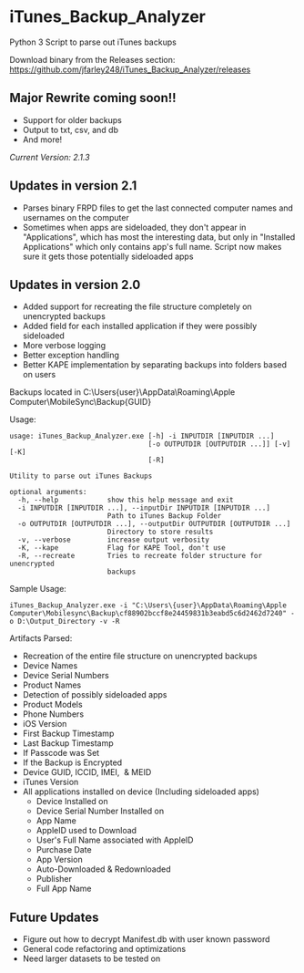 # iTunes_Backup_Analyzer
Python 3 Script to parse out iTunes backups

Download binary from the Releases section: https://github.com/jfarley248/iTunes_Backup_Analyzer/releases

## Major Rewrite coming soon!!
* Support for older backups
* Output to txt, csv, and db
* And more!

*Current Version: 2.1.3*
## Updates in version 2.1
* Parses binary FRPD files to get the last connected computer names and usernames on the computer
* Sometimes when apps are sideloaded, they don't appear in "Applications", which has most the interesting data, but only in "Installed Applications" which only contains app's full name. Script now makes sure it gets those potentially sideloaded apps

## Updates in version 2.0
* Added support for recreating the file structure completely on unencrypted backups
* Added field for each installed application if they were possibly sideloaded
* More verbose logging
* Better exception handling
* Better KAPE implementation by separating backups into folders based on users

Backups located in C:\Users\{user}\AppData\Roaming\Apple Computer\MobileSync\Backup\{GUID}

Usage:
```
usage: iTunes_Backup_Analyzer.exe [-h] -i INPUTDIR [INPUTDIR ...]
                                  [-o OUTPUTDIR [OUTPUTDIR ...]] [-v] [-K]
                                  [-R]

Utility to parse out iTunes Backups

optional arguments:
  -h, --help            show this help message and exit
  -i INPUTDIR [INPUTDIR ...], --inputDir INPUTDIR [INPUTDIR ...]
                        Path to iTunes Backup Folder
  -o OUTPUTDIR [OUTPUTDIR ...], --outputDir OUTPUTDIR [OUTPUTDIR ...]
                        Directory to store results
  -v, --verbose         increase output verbosity
  -K, --kape            Flag for KAPE Tool, don't use
  -R, --recreate        Tries to recreate folder structure for unencrypted
                        backups
```


Sample Usage:
```
iTunes_Backup_Analyzer.exe -i "C:\Users\{user}\AppData\Roaming\Apple Computer\Mobilesync\Backup\cf88902bccf8e24459831b3eabd5c6d2462d7240" -o D:\Output_Directory -v -R
```

Artifacts Parsed:
* Recreation of the entire file structure on unencrypted backups
* Device Names
* Device Serial Numbers
* Product Names
* Detection of possibly sideloaded apps
* Product Models
* Phone Numbers
* iOS Version
* First Backup Timestamp
* Last Backup Timestamp
* If Passcode was Set
* If the Backup is Encrypted
* Device GUID, ICCID, IMEI,  & MEID
* iTunes Version
* All applications installed on device (Including sideloaded apps)
  * Device Installed on
  * Device Serial Number Installed on
  * App Name
  * AppleID used to Download
  * User's Full Name associated with AppleID
  * Purchase Date
  * App Version
  * Auto-Downloaded & Redownloaded
  * Publisher
  * Full App Name
  
  
## Future Updates
* Figure out how to decrypt Manifest.db with user known password
* General code refactoring and optimizations
* Need larger datasets to be tested on
